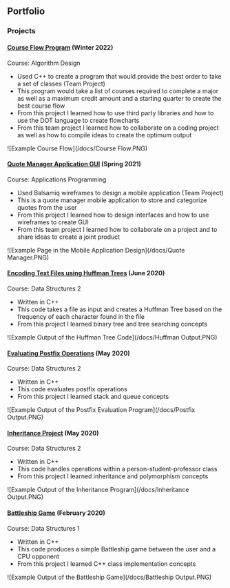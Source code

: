 ## Portfolio
### Projects
#### [Course Flow Program](https://github.com/csc3430-winter2022/flowchart-alison-logan) (Winter 2022)
Course: Algorithm Design
- Used C++ to create a program that would provide the best order to take a set of classes (Team Project)
- This program would take a list of courses required to complete a major as well as a maximum credit amount and a starting quarter to create the best course flow
- From this project I learned how to use third party libraries and how to use the DOT language to create flowcharts
- From this team project I learned how to collaborate on a coding project as well as how to compile ideas to create the optimum output

![Example Course Flow](/docs/Course Flow.PNG)

#### [Quote Manager Application GUI](https://github.com/Alison003/Alison003.github.io/blob/051ad343e4fb87761be62feea9ed10495e5e9f98/docs/UI%20with%20navigation.bmpr) (Spring 2021)
Course: Applications Programming 
- Used Balsamiq wireframes to design a mobile application (Team Project)
- This is a quote manager mobile application to store and categorize quotes from the user
- From this project I learned how to design interfaces and how to use wireframes to create GUI
- From this team project I learned how to collaborate on a project and to share ideas to create a joint product

![Example Page in the Mobile Application Design](/docs/Quote Manager.PNG)

#### [Encoding Text Files using Huffman Trees](https://github.com/csc2431-spring2020/huffman-Alison003) (June 2020)
Course: Data Structures 2
- Written in C++
- This code takes a file as input and creates a Huffman Tree based on the frequency of each character found in the file
- From this project I learned binary tree and tree searching concepts

![Example Output of the Huffman Tree Code](/docs/Huffman Output.PNG)

#### [Evaluating Postfix Operations](https://github.com/csc2431-spring2020/postfix-eval-Alison003) (May 2020)
Course: Data Structures 2
- Written in C++
- This code evaluates postfix operations 
- From this project I learned stack and queue concepts

![Example Output of the Postfix Evaluation Program](/docs/Postfix Output.PNG)

#### [Inheritance Project](https://github.com/csc2431-spring2020/inheritance-Alison003) (May 2020)
Course: Data Structures 2
- Written in C++
- This code handles operations within a person-student-professor class
- From this project I learned inheritance and polymorphism concepts 

![Example Output of the Inheritance Program](/docs/Inheritance Output.PNG)

#### [Battleship Game](https://github.com/csc2430-winter-2020/battleship-version-2-0-Alison003) (February 2020)
Course: Data Structures 1
- Written in C++
- This code produces a simple Battleship game between the user and a CPU opponent
- From this project I learned C++ class implementation concepts

![Example Output of the Battleship Game](/docs/Battleship Output.PNG)
